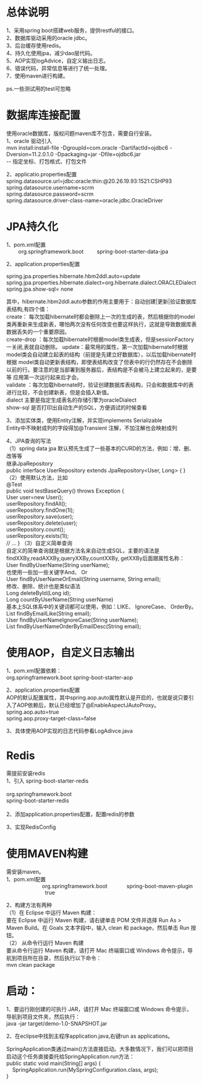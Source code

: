 # 总体说明
1、采用spring boot搭建web服务，提供restful的接口。<br>
2、数据库驱动采用的oracle jdbc。<br>
3、后台缓存使用redis。<br>
4、持久化使用jpa，减少dao层代码。<br>
5、AOP实现logAdvice，自定义输出日志。<br>
6、错误代码，异常信息等进行了统一处理。<br>
7、使用maven进行构建。<br>

ps.一些测试用的test可忽略<br>

# 数据库连接配置
使用oracle数据库，版权问题maven库不包含，需要自行安装。<br>
1、oracle 驱动引入<br>
mvn install:install-file -DgroupId=com.oracle -DartifactId=ojdbc6 -Dversion=11.2.0.1.0 -Dpackaging=jar -Dfile=ojdbc6.jar<br>
-- 指定坐标、打包格式、打包文件<br>

2、applicatio.properties配置<br>
spring.datasource.url=jdbc:oracle:thin:@20.26.19.93:1521:CSHP93<br>
spring.datasource.username=scrm<br>
spring.datasource.password=scrm<br>
spring.datasource.driver-class-name=oracle.jdbc.OracleDriver<br>


# JPA持久化
1、pom.xml配置<br>
    <dependency>
        <groupId>org.springframework.boot</groupId>
        <artifactId>spring-boot-starter-data-jpa</artifactId>
    </dependency>

2、application.properties配置 <br>

spring.jpa.properties.hibernate.hbm2ddl.auto=update<br>
spring.jpa.properties.hibernate.dialect=org.hibernate.dialect.ORACLEDialect<br>
spring.jpa.show-sql= none<br>

其中，hibernate.hbm2ddl.auto参数的作用主要用于：自动创建|更新|验证数据库表结构,有四个值：<br>
create： 每次加载hibernate时都会删除上一次的生成的表，然后根据你的model类再重新来生成新表，哪怕两次没有任何改变也要这样执行，这就是导致数据库表数据丢失的一个重要原因。<br>
create-drop ：每次加载hibernate时根据model类生成表，但是sessionFactory一关闭,表就自动删除。
update：最常用的属性，第一次加载hibernate时根据model类会自动建立起表的结构（前提是先建立好数据库），以后加载hibernate时根据 model类自动更新表结构，即使表结构改变了但表中的行仍然存在不会删除以前的行。要注意的是当部署到服务器后，表结构是不会被马上建立起来的，是要等 应用第一次运行起来后才会。<br>
validate ：每次加载hibernate时，验证创建数据库表结构，只会和数据库中的表进行比较，不会创建新表，但是会插入新值。<br>
dialect 主要是指定生成表名的存储引擎为oracleDialect <br>
show-sql 是否打印出自动生产的SQL，方便调试的时候查看<br>

3、添加实体类，使用Entity注解，并实现implements Serializable <br>
Entity中不映射成列的字段得加@Transient 注解，不加注解也会映射成列<br>

4、JPA查询的写法<br>
（1）spring data jpa 默认预先生成了一些基本的CURD的方法，例如：增、删、改等等<br>
 继承JpaRepository<br>
public interface UserRepository extends JpaRepository<User, Long> {
}
（2）使用默认方法，比如<br>
@Test<br>
public void testBaseQuery() throws Exception {<br>
	User user=new User();<br>
	userRepository.findAll();<br>
	userRepository.findOne(1l);<br>
	userRepository.save(user);<br>
	userRepository.delete(user);<br>
	userRepository.count();<br>
	userRepository.exists(1l);<br>
	// ...
}
（3）自定义简单查询<br>
自定义的简单查询就是根据方法名来自动生成SQL，主要的语法是findXXBy,readAXXBy,queryXXBy,countXXBy, getXXBy后面跟属性名称：<br>
User findByUserName(String userName);<br>
也使用一些加一些关键字And、 Or<br>
User findByUserNameOrEmail(String username, String email);<br>
修改、删除、统计也是类似语法<br>
Long deleteById(Long id);<br>
Long countByUserName(String userName)<br>
基本上SQL体系中的关键词都可以使用，例如：LIKE、 IgnoreCase、 OrderBy。<br>
List<User> findByEmailLike(String email);<br>
User findByUserNameIgnoreCase(String userName);    <br>
List<User> findByUserNameOrderByEmailDesc(String email);<br>


# 使用AOP，自定义日志输出

1、pom.xml配置依赖：<br>
<dependency>
<groupId>org.springframework.boot</groupId>
<artifactId>spring-boot-starter-aop</artifactId>
</dependency>

2、application.properties配置<br>
AOP的默认配置属性，其中spring.aop.auto属性默认是开启的，也就是说只要引入了AOP依赖后，默认已经增加了@EnableAspectJAutoProxy。<br>
spring.aop.auto=true <br>
spring.aop.proxy-target-class=false <br>

3、具体使用AOP实现的日志代码参看LogAdivce.java<br>

# Redis
需提前安装redis<br>
1、引入 spring-boot-starter-redis<br>
<dependency>  
    <groupId>org.springframework.boot</groupId>  
    <artifactId>spring-boot-starter-redis</artifactId>  
</dependency>  
2、添加application.properties配置，配置redis的参数<br>

3、实现RedisConfig<br>

# 使用MAVEN构建
需安装maven。<br>
1、pom.xml配置<br>
<build>
    <plugins>
        <plugin>
            <groupId>org.springframework.boot</groupId>
            <artifactId>spring-boot-maven-plugin</artifactId>
            <configuration>
                <fork>true</fork>
            </configuration>
        </plugin>
</plugins>
</build>

2、构建方法有两种<br>
（1）在 Eclipse 中运行 Maven 构建：<br>
要在 Eclipse 中运行 Maven 构建，请右键单击 POM 文件并选择 Run As > Maven Build。在 Goals 文本字段中，输入 clean 和 package，然后单击 Run 按钮。<br>
（2） 从命令行运行 Maven 构建<br>
要从命令行运行 Maven 构建，请打开 Mac 终端窗口或 Windows 命令提示，导航到项目所在目录，然后执行以下命令：<br>
mvn clean package<br>


# 启动：
1、要运行刚创建的可执行 JAR，请打开 Mac 终端窗口或 Windows 命令提示，导航到项目文件夹，然后执行：<br>
java -jar target/demo-1.0-SNAPSHOT.jar<br>

2、在eclipse中找到主程序application.java,右键run as applications。<br>

SpringApplication类通过main()方法直接启动。大多数情况下，我们可以把项目启动这个任务直接委托给SpringApplication.run方法：<br>
public static void main(String[] args) {<br>
    SpringApplication.run(MySpringConfiguration.class, args);<br>
}<br>






